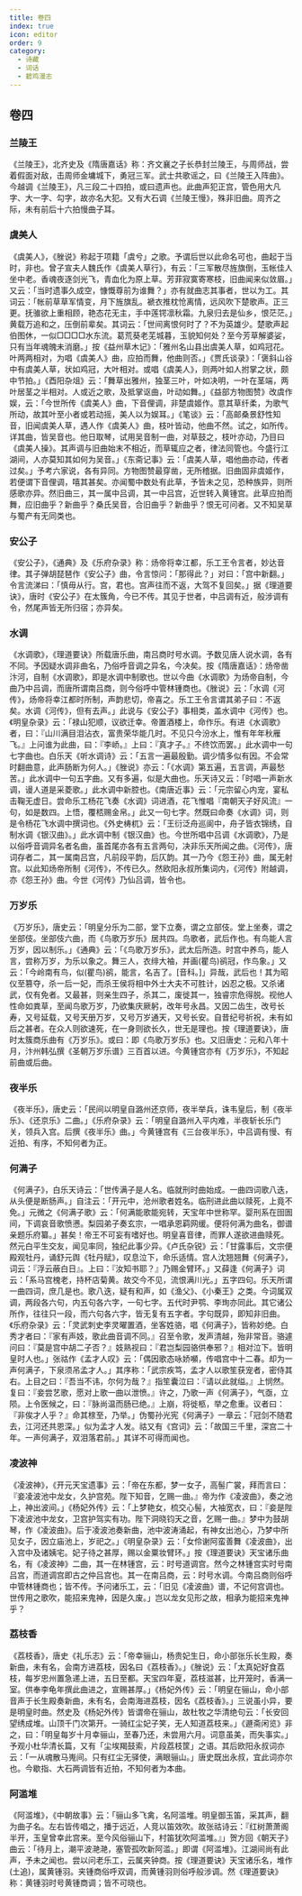 ```yaml
---
title: 卷四
index: true
icon: editor
order: 9
category:
  - 诗藏
  - 词话
  - 碧鸡漫志
---
```


## 卷四  
  
### 兰陵王  

《兰陵王》，北齐史及《隋唐嘉话》称：齐文襄之子长恭封兰陵王，与周师战，尝着假面对敌，击周师金墉城下，勇冠三军。武士共歌谣之，曰《兰陵王入阵曲》。今越调《兰陵王》，凡三段二十四拍，或曰遗声也。此曲声犯正宫，管色用大凡字、大一字、勾字，故亦名大犯。又有大石调《兰陵王慢》，殊非旧曲。周齐之际，未有前后十六拍慢曲子耳。  
  
### 虞美人  

《虞美人》，《脞说》称起于项籍「虞兮」之歌。予谓后世以此命名可也，曲起于当时，非也。曾子宣夫人魏氏作《虞美人草行》，有云：「三军散尽旌旗倒，玉帐佳人坐中老。香魂夜逐剑光飞，青血化为原上草。芳菲寂寞寄寒枝，旧曲闻来似敛眉。」又云：「当时遗事久成空，慷慨尊前为谁舞？」亦有就曲志其事者，世以为工。其词云：「帐前草草军情变，月下旌旗乱。褫衣推枕怆离情，远风吹下楚歌声。正三更。抚骓欲上重相顾，艳态花无主，手中莲锷凛秋霜。九泉归去是仙乡，恨茫茫。」黄载万追和之，压倒前辈矣。其词云：「世间离恨何时了？不为英雄少。楚歌声起伯图休，一似□□□□水东流。葛荒葵老芜城暮，玉貌知何处？至今芳草解婆娑，只有当年魂魄未消磨。」按《益州草木记》：「雅州名山县出虞美人草，如鸡冠花。叶两两相对，为唱《虞美人》曲，应拍而舞，他曲则否。」《贾氏谈录》：「褒斜山谷中有虞美人草，状如鸡冠，大叶相对。或唱《虞美人》，则两叶如人拊掌之状，颇中节拍。」《酉阳杂俎》云：「舞草出雅州，独茎三叶，叶如决明，一叶在茎端，两叶居茎之半相对。人或近之歌，及抵掌讴曲，叶动如舞。」《益部方物图赞》改虞作娱，云：「今世所传《虞美人》曲，下音俚调，非楚虞姬作。意其草纤柔，为歌气所动，故其叶至小者或若动摇，美人以为娱耳。」《笔谈》云：「高邮桑景舒性知音，旧闻虞美人草，遇人作《虞美人》曲，枝叶皆动，他曲不然。试之，如所传。详其曲，皆吴音也。他日取琴，试用吴音制一曲，对草鼓之，枝叶亦动，乃目曰《虞美人操》。其声调与旧曲始末不相近，而草辄应之者，律法同管也。今盛行江湖间，人亦莫知其如何为吴音。」《东斋记事》云：「虞美人草，唱他曲亦动，传者过矣。」予考六家说，各有异同。方物图赞最穿凿，无所稽据。旧曲固非虞姬作，若便谓下音俚调，嘻其甚矣。亦闻蜀中数处有此草，予皆未之见，恐种族异，则所感歌亦异。然旧曲三，其一属中吕调，其一中吕宫，近世转入黄锺宫。此草应拍而舞，应旧曲乎？新曲乎？桑氏吴音，合旧曲乎？新曲乎？恨无可问者。又不知吴草与蜀产有无同类也。  
  
### 安公子  

《安公子》，《通典》及《乐府杂录》称：炀帝将幸江都，乐工王令言者，妙达音律。其子弹胡琵琶作《安公子》曲，令言惊问：「那得此？」对曰：「宫中新翻。」令言流涕曰：「慎毋从行。宫，君也。宫声往而不返，大驾不复回矣。」据《理道要诀》，唐时《安公子》在太簇角，今已不传。其见于世者，中吕调有近，般涉调有令，然尾声皆无所归宿；亦异矣。  
  
### 水调  

《水调歌》，《理道要诀》所载唐乐曲，南吕商时号水调。予数见唐人说水调，各有不同。予因疑水调非曲名，乃俗呼音调之异名，今决矣。按《隋唐嘉话》：炀帝凿汴河，自制《水调歌》，即是水调中制歌也。世以今曲《水调歌》为炀帝自制，今曲乃中吕调，而唐所谓南吕商，则今俗呼中管林锺商也。《脞说》云：「水调《河传》，炀帝将幸江都时所制，声韵悲切，帝喜之。乐工王令言谓其弟子曰：不返矣。水调《河传》，但有去声。」此说与《安公子》事相类，盖水调中《河传》也。《明皇杂录》云：「禄山犯顺，议欲迁幸。帝置酒楼上，命作乐。有进《水调歌》者，曰：『山川满目泪沾衣，富贵荣华能几时。不见只今汾水上，惟有年年秋雁飞。』上问谁为此曲，曰：『李峤。』上曰：『真才子。』不终饮而罢。」此水调中一句七字曲也。白乐天《听水调诗》云：「五言一遍最殷勤。调少情多似有因。不会常时翻曲意，此声肠断为何人。」《脞说》亦云：「《水调》第五遍，五言调，声最愁苦。」此水调中一句五字曲。又有多遍，似是大曲也。乐天诗又云：「时唱一声新水调，谩人道是采菱歌。」此水调中新腔也。《南唐近事》云：「元宗留心内宠，宴私击鞠无虚日。尝命乐工杨花飞奏《水调》词进酒，花飞惟唱『南朝天子好风流』一句，如是数四。上悟，覆桮赐金帛。」此又一句七字。然既曰命奏《水调》词，则是令杨花飞水调中撰词也。《外史梼杌》云：「王衍泛舟巡阆中，舟子皆衣锦绣，自制水调《银汉曲》。」此水调中制《银汉曲》也。今世所唱中吕调《水调歌》，乃是以俗呼音调异名者名曲，虽首尾亦各有五言两句，决非乐天所闻之曲。《河传》，唐词存者二，其一属南吕宫，凡前段平韵，后仄韵。其一乃今《怨王孙》曲，属无射宫。以此知炀帝所制《河传》，不传已久。然欧阳永叔所集词内，《河传》附越调，亦《怨王孙》曲。今世《河传》乃仙吕调，皆令也。  
  
### 万岁乐  

《万岁乐》，唐史云：「明皇分乐为二部，堂下立奏，谓之立部伎。堂上坐奏，谓之坐部伎。坐部伎六曲，而《鸟歌万岁乐》居共四。鸟歌者，武后作也。有鸟能人言万岁，因以制乐。」《通典》云：「《鸟歌万岁乐》，武太后所造。时宫中养鸟，能人言，尝称万岁，为乐以象之。舞三人，衣绯大袖，并画(瞿鸟)鹆冠，作鸟象。」又云：「今岭南有鸟，似(瞿鸟)鹆，能言，名吉了。[音科。]」异哉，武后也！其为昭仪至篡夺，杀一后一妃，而杀王侯将相中外士大夫不可胜计，凶忍之极。又杀诸武，仅有免者。又最甚，则亲生四子，杀其二，废徙其一，独睿宗危得脱。视他人性命如粪草，至闻鸟歌万岁，乃欲集庆厥躬，改年号永昌。又因二齿生，改号长寿，又号延载，又号天册万岁，又号万岁通天，又号长安。自昔纪号祈祝，未有如后之甚者。在众人则欲速死，在一身则欲长久，世无是理也。按《理道要诀》，唐时太簇商乐曲有《万岁乐》。或曰：即《鸟歌万岁乐》也。又旧唐史：元和八年十月，汴州韩弘撰《圣朝万岁乐谱》三百首以进。今黄锺宫亦有《万岁乐》，不知起前曲或后曲。  
  
### 夜半乐  

《夜半乐》，唐史云：「民间以明皇自潞州还京师，夜半举兵，诛韦皇后，制《夜半乐》、《还京乐》二曲。」《乐府杂录》云：「明皇自潞州入平内难，半夜斩长乐门关，领兵入宫。后撰《夜半乐》曲。」今黄锺宫有《三台夜半乐》，中吕调有慢、有近拍、有序，不知何者为正。  
  
### 何满子  

《何满子》，白乐天诗云：「世传满子是人名。临就刑时曲始成。一曲四词歌八迭，从头便是断肠声。」自注云：「开元中，沧州歌者姓名。临刑进此曲以赎死，上竟不免。」元微之《何满子歌》云：「何满能歌能宛转，天宝年中世称罕。婴刑系在囹圄间，下调哀音歌愤懑。梨园弟子奏玄宗，一唱承恩羁网缓。便将何满为曲名，御谱亲题乐府纂。」甚矣！帝王不可妄有嗜好也。明皇喜音律，而罪人遂欲进曲赎死。然元白平生交友，闻见率同，独纪此事少异。《卢氏杂锐》云：「甘露事后，文宗便殿观牡丹，诵舒元舆《牡丹赋》，叹息泣下，命乐适情。宫人沈翘翘舞《何满子》，词云：『浮云蔽白日』。上曰：『汝知书耶？』乃赐金臂环。」又薛逢《何满子》词云：「系马宫槐老，持杯店菊黄。故交今不见，流恨满川光。」五字四句。乐天所谓一曲四词，庶几是也。歌八迭，疑有和声，如《渔父》、《小秦王》之类。今词属双调，两段各六句，内五句各六字，一句七字。五代时尹鹗、李珣亦同此。其它诸公所作，往往只一段，而六句各六字，皆无复有五字者。字句既异，即知非旧曲。《乐府杂录》云：「灵武刺史李灵曜置酒，坐客姓骆，唱《何满子》，皆称妙绝。白秀才者曰：『家有声妓，歌此曲音调不同。』召至令歌，发声清越，殆非常音。骆遽问曰：『莫是宫中胡二子否？』妓熟视曰：『君岂梨园骆供奉邪？』相对泣下。皆明皇时人也。」张祜作《孟才人叹》云：「偶因歌态咏娇嚬，传唱宫中十二春。却为一声何满子，下泉须吊孟才人。」其序称：「武宗疾笃，孟才人以歌笙获宠者，密侍其右。上目之曰：『吾当不讳，尔何为哉？』指笙囊泣曰：『请以此就缢。』上悯然。复曰：『妾尝艺歌，愿对上歌一曲以泄愤。』许之，乃歌一声《何满子》，气亟，立陨。上令医候之，曰：『脉尚温而肠已绝。』上崩，将徙柩，举之愈重。议者曰：『非俟才人乎？』命其榇至，乃举。」伪蜀孙光宪《何满子》一章云：「冠剑不随君去，江河还共恩深。」似为孟才人发。祜又有《宫词》云：「故国三千里，深宫二十年。一声何满子，双泪落君前。」其详不可得而闻也。  
  
### 凌波神  

《凌波神》，《开元天宝遗事》云：「帝在东都，梦一女子，高髻广裳，拜而言曰：『妾凌波池中龙女，久护宫苑。陛下知音，乞赐一曲。』帝为作《凌波曲》，奏之池上，神出波间。」《杨妃外传》云：「上梦艳女，梳交心髻，大袖宽衣，曰：『妾是陛下凌波池中龙女，卫宫护驾实有功。陛下洞晓钧天之音，乞赐一曲。』梦中为鼓胡琴，作《凌波曲》。后于凌波池奏新曲，池中波涛涌起，有神女出池心，乃梦中所见女子，因立庙池上，岁祀之。」《明皇杂录》云：「女伶谢阿蛮善舞《凌波曲》，出入宫中及诸姨宅。妃子待之甚厚，赐以金粟妆臂环。」按《理道要诀》天宝诸乐曲名，有《凌波神》二曲，其一在林锺宫，云：时号道调宫。然今之林锺宫实时号南吕宫，而道调宫即古之仲吕宫也。其一在南吕商，云：时号水调。今南吕商则俗呼中管林锺商也；皆不传。予问诸乐工，云：「旧见《凌波曲》谱，不记何宫调也。世传用之歌吹，能招来鬼神，因是久废。」岂以龙女见形之故，相承为能招来鬼神乎？  
  
### 荔枝香  

《荔枝香》，唐史《礼乐志》云：「帝幸骊山，杨贵妃生日，命小部张乐长生殿，奏新曲，未有名，会南方进荔枝，因名曰《荔枝香》。」《脞说》云：「太真妃好食荔枝，每岁忠州置急递上进，五日至都。天宝四年夏，荔枝滋甚，比开笼时，香满一室。供奉李龟年撰此曲进之，宣赐甚厚。」《杨妃外传》云：「明皇在骊山，命小部音声于长生殿奏新曲，未有名，会南海进荔枝，因名《荔枝香》。」三说虽小异，要是明皇时曲。然史及《杨妃外传》皆谓帝在骊山，故杜牧之华清绝句云：「长安回望绣成堆。山顶千门次第开。一骑红尘妃子笑，无人知道荔枝来。」《遯斋闲览》非之，曰：「明皇每岁十月幸骊山，至春乃还，未尝用六月。词意虽美，而失事实。」予观小杜华清长篇，又有「尘埃羯鼓索，片段荔枝筐」之语。其后欧阳永叔词亦云：「一从魂散马嵬间。只有红尘无驿使，满眼骊山。」唐史既出永叔，宜此词亦尔也。今歇指、大石两调皆有近拍，不知何者为本曲。  
  
### 阿滥堆  

《阿滥堆》，《中朝故事》云：「骊山多飞禽，名阿滥堆。明皇御玉笛，采其声，翻为曲子名。左右皆传唱之，播于远近，人竞以笛效吹。故张祜诗云：『红树萧萧阁半开，玉皇曾幸此宫来。至今风俗骊山下，村笛犹吹阿滥堆。』」贺方回《朝天子》曲云：「待月上，潮平波滟滟，塞管孤吹新阿滥。」即谓《阿滥堆》。江湖间尚有此声，予未之闻也。尝以问老乐工，云属夹钟商。按《理道要诀》天宝诸乐名，堆作(土追)，属黄锺羽。夹锺商俗呼双调，而黄锺羽则俗呼般涉调。然《理道要诀》称：黄锺羽时号黄锺商调；皆不可晓也。  
  